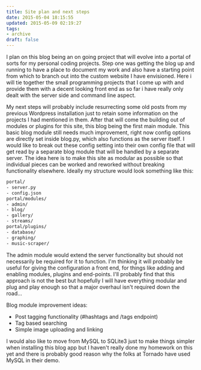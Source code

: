 ```yaml
---
title: Site plan and next steps
date: 2015-05-04 18:15:55
updated: 2015-05-09 02:19:27
tags:
- archive
draft: false
---
```


I plan on this blog being an on going project that will evolve into a portal of sorts for my personal coding projects. Step one was getting the blog up and running to have a place to document my work and also have a starting point from which to branch out into the custom website I have envisioned. Here i will tie together the small programming projects that I come up with and provide them with a decent looking front end as so far i have really only dealt with the server side and command line aspect.

My next steps will probably include resurrecting some old posts from my previous Wordpress installation just to retain some information on the projects I had mentioned in them. After that will come the building out of modules or plugins for this site, this blog being the first main module. This basic blog module still needs much improvement, right now config options are directly set inside blog.py, which also functions as the server itself. I would like to break out these config setting into their own config file that will get read by a separate blog module that will be handled by a separate server. The idea here is to make this site as modular as possible so that individual pieces can be worked and reworked without breaking functionality elsewhere. Ideally my structure would look something like this:

```bash
portal/
- server.py
- config.json
portal/modules/
- admin/
- blog/
- gallery/
- streams/
portal/plugins/
- database/
- graphing/
- music-scraper/
```

The admin module would extend the server functionality but should not necessarily be required for it to function. I'm thinking it will probably be useful for giving the configuration a front end, for things like adding and enabling modules, plugins and end-points. I'll probably find that this approach is not the best but hopefully I will have everything modular and plug and play enough so that a major overhaul isn't required down the road...

Blog module improvement ideas:

* Post tagging functionality (#hashtags and /tags endpoint)
* Tag based searching
* Simple image uploading and linking

I would also like to move from MySQL to SQLite3 just to make things simpler when installing this blog app but I haven't really done my homework on this yet and there is probably good reason why the folks at Tornado have used MySQL in their demo.